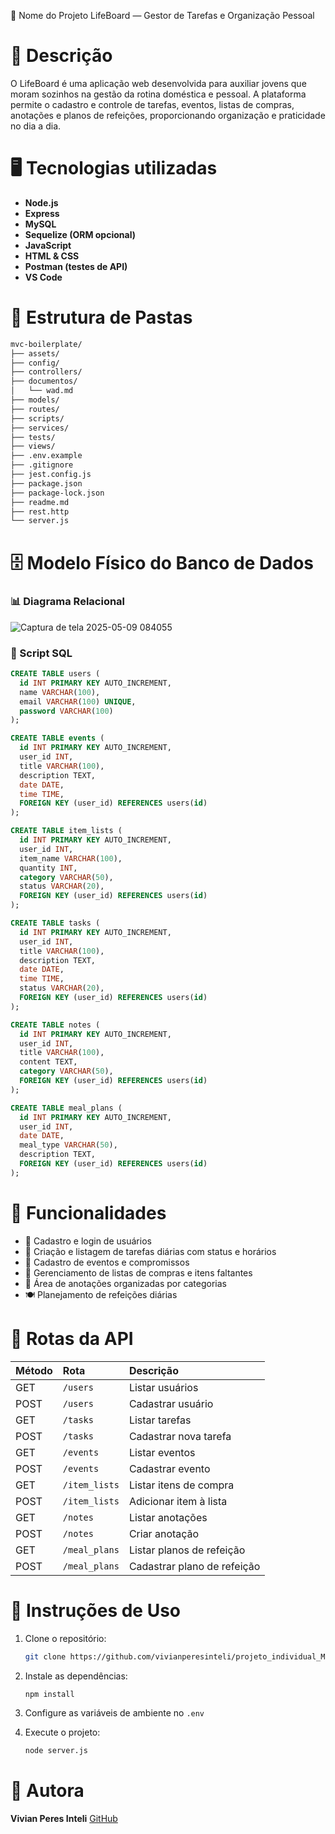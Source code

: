 

📌 Nome do Projeto
LifeBoard — Gestor de Tarefas e Organização Pessoal

# 📑 Descrição

O LifeBoard é uma aplicação web desenvolvida para auxiliar jovens que moram sozinhos na gestão da rotina doméstica e pessoal. A plataforma permite o cadastro e controle de tarefas, eventos, listas de compras, anotações e planos de refeições, proporcionando organização e praticidade no dia a dia.

# 🖥️ Tecnologias utilizadas

* **Node.js**
* **Express**
* **MySQL**
* **Sequelize (ORM opcional)**
* **JavaScript**
* **HTML & CSS**
* **Postman (testes de API)**
* **VS Code**

# 📂 Estrutura de Pastas

```bash
mvc-boilerplate/
├── assets/
├── config/
├── controllers/
├── documentos/
│   └── wad.md
├── models/
├── routes/
├── scripts/
├── services/
├── tests/
├── views/
├── .env.example
├── .gitignore
├── jest.config.js
├── package.json
├── package-lock.json
├── readme.md
├── rest.http
└── server.js
```

# 🗄️ Modelo Físico do Banco de Dados

### 📊 Diagrama Relacional

![Captura de tela 2025-05-09 084055](https://github.com/user-attachments/assets/b5301736-ccda-42a3-8cdb-b0912ebb293a)

### 📜 Script SQL

```sql
CREATE TABLE users (
  id INT PRIMARY KEY AUTO_INCREMENT,
  name VARCHAR(100),
  email VARCHAR(100) UNIQUE,
  password VARCHAR(100)
);

CREATE TABLE events (
  id INT PRIMARY KEY AUTO_INCREMENT,
  user_id INT,
  title VARCHAR(100),
  description TEXT,
  date DATE,
  time TIME,
  FOREIGN KEY (user_id) REFERENCES users(id)
);

CREATE TABLE item_lists (
  id INT PRIMARY KEY AUTO_INCREMENT,
  user_id INT,
  item_name VARCHAR(100),
  quantity INT,
  category VARCHAR(50),
  status VARCHAR(20),
  FOREIGN KEY (user_id) REFERENCES users(id)
);

CREATE TABLE tasks (
  id INT PRIMARY KEY AUTO_INCREMENT,
  user_id INT,
  title VARCHAR(100),
  description TEXT,
  date DATE,
  time TIME,
  status VARCHAR(20),
  FOREIGN KEY (user_id) REFERENCES users(id)
);

CREATE TABLE notes (
  id INT PRIMARY KEY AUTO_INCREMENT,
  user_id INT,
  title VARCHAR(100),
  content TEXT,
  category VARCHAR(50),
  FOREIGN KEY (user_id) REFERENCES users(id)
);

CREATE TABLE meal_plans (
  id INT PRIMARY KEY AUTO_INCREMENT,
  user_id INT,
  date DATE,
  meal_type VARCHAR(50),
  description TEXT,
  FOREIGN KEY (user_id) REFERENCES users(id)
);
```

# 📑 Funcionalidades

* 📌 Cadastro e login de usuários
* 📝 Criação e listagem de tarefas diárias com status e horários
* 📅 Cadastro de eventos e compromissos
* 🛒 Gerenciamento de listas de compras e itens faltantes
* 📓 Área de anotações organizadas por categorias
* 🍽️ Planejamento de refeições diárias

# 📮 Rotas da API

| Método | Rota          | Descrição                   |
| :----- | :------------ | :-------------------------- |
| GET    | `/users`      | Listar usuários             |
| POST   | `/users`      | Cadastrar usuário           |
| GET    | `/tasks`      | Listar tarefas              |
| POST   | `/tasks`      | Cadastrar nova tarefa       |
| GET    | `/events`     | Listar eventos              |
| POST   | `/events`     | Cadastrar evento            |
| GET    | `/item_lists` | Listar itens de compra      |
| POST   | `/item_lists` | Adicionar item à lista      |
| GET    | `/notes`      | Listar anotações            |
| POST   | `/notes`      | Criar anotação              |
| GET    | `/meal_plans` | Listar planos de refeição   |
| POST   | `/meal_plans` | Cadastrar plano de refeição |

# 📝 Instruções de Uso

1. Clone o repositório:

   ```bash
   git clone https://github.com/vivianperesinteli/projeto_individual_Mod2.git
   ```
2. Instale as dependências:

   ```bash
   npm install
   ```
3. Configure as variáveis de ambiente no `.env`
4. Execute o projeto:

   ```bash
   node server.js
   ```

# 👥 Autora

**Vivian Peres Inteli**
[GitHub](https://github.com/vivianperesinteli)

